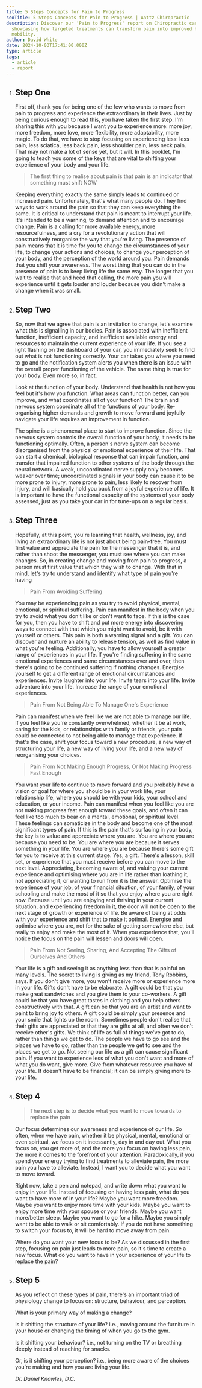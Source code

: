 ```yaml
---
title: 5 Steps Concepts for Pain to Progress
seoTitle: 5 Steps Concepts for Pain to Progress | Anttz Chiropractic
description: Discover our 'Pain to Progress' report on Chiropractic care,
  showcasing how targeted treatments can transform pain into improved health and
  mobility.
author: David White
date: 2024-10-03T17:41:00.000Z
type: article
tags:
  - article
  - report
---
```

1. ## Step One

   First off, thank you for being one of the few who wants to move from pain to progress and experience the extraordinary in their lives. Just by being curious enough to read this, you have taken the first step. I'm sharing this with you because I want you to experience more: more joy, more freedom, more love, more flexibility, more adaptability, more magic. To do that, we have to stop focusing on experiencing less: less pain, less sciatica, less back pain, less shoulder pain, less neck pain. That may not make a lot of sense yet, but it will. In this booklet, I'm going to teach you some of the keys that are vital to shifting your experience of your body and your life.

   > The first thing to realise about pain is that pain is an indicator that something must shift NOW

   Keeping everything exactly the same simply leads to continued or increased pain. Unfortunately, that's what many people do. They find ways to work around the pain so that they can keep everything the same. It is critical to understand that pain is meant to interrupt your life. It's intended to be a warning, to demand attention and to encourage change. Pain is a calling for more available energy, more resourcefulness, and a cry for a revolutionary action that will constructively reorganise the way that you're living. The presence of pain means that it is time for you to change the circumstances of your life, to change your actions and choices, to change your perception of your body, and the perception of the world around you. Pain demands that you shift your awareness. The worst thing that you can do in the presence of pain is to keep living life the same way. The longer that you wait to realise that and heed that calling, the more pain you will experience until it gets louder and louder because you didn't make a change when it was small.
2. ## Step Two

   So, now that we agree that pain is an invitation to change, let's examine what this is signalling in our bodies. Pain is associated with inefficient function, inefficient capacity, and inefficient available energy and resources to maintain the current experience of your life. If you see a light flashing on the dashboard of your car, you immediately seek to find out what is not functioning correctly. Your car takes you where you need to go and the notification system alerts you when there is an issue with the overall proper functioning of the vehicle. The same thing is true for your body. Even more so, in fact.

   Look at the function of your body. Understand that health is not how you feel but it's how you function. What areas can function better, can you improve, and what coordinates all of your function? The brain and nervous system coordinate all of the functions of your body. Re-organising higher demands and growth to move forward and joyfully navigate your life requires an improvement in function.

   The spine is a phenomenal place to start to improve function. Since the nervous system controls the overall function of your body, it needs to be functioning optimally. Often, a person's nerve system can become disorganised from the physical or emotional experience of their life. That can start a chemical, biological response that can impair function, and transfer that impaired function to other systems of the body through the neural network. A weak, uncoordinated nerve supply only becomes weaker over time; uncoordinated signals in your body can cause it to be more prone to injury, more prone to pain, less likely to recover from injury, and will basically hold you back from a joyful experience of life. It is important to have the functional capacity of the systems of your body assessed, just as you take your car in for tune-ups on a regular basis.
3. ## Step Three

   Hopefully, at this point, you're learning that health, wellness, joy, and living an extraordinary life is not just about being pain-free. You must first value and appreciate the pain for the messenger that it is, and rather than shoot the messenger, you must see where you can make changes. So, in creating change and moving from pain to progress, a person must first value that which they wish to change. With that in mind, let's try to understand and identify what type of pain you're having

   > Pain From Avoiding Suffering

   You may be experiencing pain as you try to avoid physical, mental, emotional, or spiritual suffering. Pain can manifest in the body when you try to avoid what you don't like or don't want to face. If this is the case for you, then you have to shift and put more energy into discovering ways to connect with that which you might want to avoid, be it with yourself or others. This pain is both a warning signal and a gift. You can discover and nurture an ability to release tension, as well as find value in what you're feeling. Additionally, you have to allow yourself a greater range of experiences in your life. If you're finding suffering in the same emotional experiences and same circumstances over and over, then there's going to be continued suffering if nothing changes. Energise yourself to get a different range of emotional circumstances and experiences. Invite laughter into your life. Invite tears into your life. Invite adventure into your life. Increase the range of your emotional experiences.

   > Pain From Not Being Able To Manage One's Experience

   Pain can manifest when we feel like we are not able to manage our life. If you feel like you're constantly overwhelmed, whether it be at work, caring for the kids, or relationships with family or friends, your pain could be connected to not being able to manage that experience. If that's the case, shift your focus toward a new procedure, a new way of structuring your life, a new way of living your life, and a new way of reorganising your choices.

   > Pain From Not Making Enough Progress, Or Not Making Progress Fast Enough

   You want your life to continue to move forward and you probably have a vision or goal for where you should be in your work life, your relationship life, where you should be with your kids, your school and education, or your income. Pain can manifest when you feel like you are not making progress fast enough toward these goals, and often it can feel like too much to bear on a mental, emotional, or spiritual level. These feelings can somaticize in the body and become one of the most significant types of pain. If this is the pain that's surfacing in your body, the key is to value and appreciate where you are. You are where you are because you need to be. You are where you are because it serves something in your life. You are where you are because there's some gift for you to receive at this current stage. Yes, a gift. There's a lesson, skill set, or experience that you must receive before you can move to the next level. Appreciating, becoming aware of, and valuing your current experience and optimising where you are in life rather than loathing it, not appreciating it, or wanting to run from it is the answer. Optimise the experience of your job, of your financial situation, of your family, of your schooling and make the most of it so that you enjoy where you are right now. Because until you are enjoying and thriving in your current situation, and experiencing freedom in it, the door will not be open to the next stage of growth or experience of life. Be aware of being at odds with your experience and shift that to make it optimal. Energise and optimise where you are, not for the sake of getting somewhere else, but really to enjoy and make the most of it. When you experience that, you'll notice the focus on the pain will lessen and doors will open.

   > Pain From Not Seeing, Sharing, And Accepting The Gifts of Ourselves And Others

   Your life is a gift and seeing it as anything less than that is painful on many levels. The secret to living is giving as my friend, Tony Robbins, says. If you don't give more, you won't receive more or experience more in your life. Gifts don't have to be elaborate. A gift could be that you make great sandwiches and you give them to your co-workers. A gift could be that you have great tastes in clothing and you help others constructively with that. A gift can be that you are an artist and want to paint to bring joy to others. A gift could be simply your presence and your smile that lights up the room. Sometimes people don't realise that their gifts are appreciated or that they are gifts at all, and often we don't receive other's gifts. We think of life as full of things we've got to do, rather than things we get to do. The people we have to go see and the places we have to go, rather than the people we get to see and the places we get to go. Not seeing our life as a gift can cause significant pain. If you want to experience less of what you don't want and more of what you do want, give more. Give from whatever resource you have of your life. It doesn't have to be financial; it can be simply giving more to your life.
4. ## Step 4

   > The next step is to decide what you want to move towards to replace the pain

   Our focus determines our awareness and experience of our life. So often, when we have pain, whether it be physical, mental, emotional or even spiritual, we focus on it incessantly, day in and day out. What you focus on, you get more of, and the more you focus on having less pain, the more it comes to the forefront of your attention. Paradoxically, if you spend your energy trying to find treatments to alleviate pain, the more pain you have to alleviate. Instead, I want you to decide what you want to move toward.

   Right now, take a pen and notepad, and write down what you want to enjoy in your life. Instead of focusing on having less pain, what do you want to have more of in your life? Maybe you want more freedom. Maybe you want to enjoy more time with your kids. Maybe you want to enjoy more time with your spouse or your friends. Maybe you want more/better sleep. Maybe you want to go for a hike. Maybe you simply want to be able to walk or sit comfortably. If you do not have something to switch your focus to, it will be hard to move away from pain.

   Where do you want your new focus to be? As we discussed in the first step, focusing on pain just leads to more pain, so it's time to create a new focus. What do you want to have in your experience of your life to replace the pain?
5. ## Step 5

   As you reflect on these types of pain, there's an important triad of physiology change to focus on: structure, behaviour, and perception.

   What is your primary way of making a change?

   Is it shifting the structure of your life? i.e., moving around the furniture in your house or changing the timing of when you go to the gym.

   Is it shifting your behaviour? i.e., not turning on the TV or breathing deeply instead of reaching for snacks.

   Or, is it shifting your perception? i.e., being more aware of the choices you're making and how you are living your life.

   *Dr. Daniel Knowles, D.C.*
